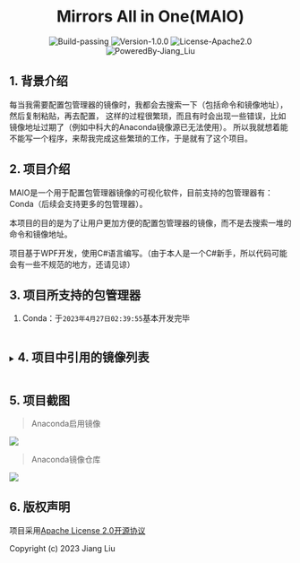 # <div align="center">Mirrors All in One(MAIO)</div>

<div style="text-align: center">
  <img src="https://img.shields.io/badge/Build-passing-%2396C40F" alt="Build-passing"/>
  <img src="https://img.shields.io/badge/Version-1.0.0-%231081C1" alt="Version-1.0.0"/>
  <img src="https://img.shields.io/badge/License-Apache_2.0-%2396C40F" alt="License-Apache2.0"/>
  <img src="https://img.shields.io/badge/PoweredBy-Jiang_Liu-%2396C40F" alt="PoweredBy-Jiang_Liu"/>
</div>

## 1. 背景介绍

每当我需要配置包管理器的镜像时，我都会去搜索一下（包括命令和镜像地址），然后复制粘贴，再去配置，
这样的过程很繁琐，而且有时会出现一些错误，比如镜像地址过期了（例如中科大的Anaconda镜像源已无法使用）。
所以我就想着能不能写一个程序，来帮我完成这些繁琐的工作，于是就有了这个项目。

## 2. 项目介绍

MAIO是一个用于配置包管理器镜像的可视化软件，目前支持的包管理器有：Conda（后续会支持更多的包管理器）。

本项目的目的是为了让用户更加方便的配置包管理器的镜像，而不是去搜索一堆的命令和镜像地址。

项目基于WPF开发，使用C#语言编写。（由于本人是一个C#新手，所以代码可能会有一些不规范的地方，还请见谅）

## 3. 项目所支持的包管理器

1. Conda：于`2023年4月27日02:39:55`基本开发完毕

<details>
<summary><h2 style="display: inline-block">4. 项目中引用的镜像列表</h2></summary>

> 排序规则：按中文拼音字母排序
>
> 声明：所引用的大学简称仅为了精简镜像备注，不代表本人对该大学的任何态度，若有冒犯，请及时联系我，我会及时更改，谢谢！

### 4.1 Anaconda镜像列表

> 资料来源说明

1. Anaconda镜像列表总资料来源：[MirrorZ Help](https://mirror.nju.edu.cn/anaconda/)
2. 各大开源镜像站官方网站

> 时效性说明

本镜像源列表资料获取时间：2023年4月27日01:48:55

若出现镜像地址失效的情况，请及时联系我，我会及时更新，谢谢！

#### 01. 阿里巴巴开源镜像站

> 资料来源：[阿里巴巴开源镜像站-Anaconda镜像](https://developer.aliyun.com/mirror/anaconda)

> 阿里巴巴镜像源公告Anaconda镜像源公告：由于更新过快难以同步，我们不同步pytorch-nightly, pytorch-nightly-cpu, ignite-nightly这三个包。

- 阿里云main：[http://mirrors.aliyun.com/anaconda/pkgs/main](http://mirrors.aliyun.com/anaconda/pkgs/main)
- 阿里云r：[http://mirrors.aliyun.com/anaconda/pkgs/r](http://mirrors.aliyun.com/anaconda/pkgs/r)
- 阿里云msys2：[http://mirrors.aliyun.com/anaconda/pkgs/msys2](http://mirrors.aliyun.com/anaconda/pkgs/msys2)
- 阿里云附加库: [http://mirrors.aliyun.com/anaconda/cloud](http://mirrors.aliyun.com/anaconda/cloud)

#### 02. 北京外国语大学开源软件镜像站

> 资料来源：[北京外国语大学开源软件镜像站-Anaconda镜像使用帮助](https://mirrors.bfsu.edu.cn/help/anaconda/)

> 北京外国语大学开源软件镜像站Anaconda镜像源公告：由于更新过快难以同步，我们不同步pytorch-nightly, pytorch-nightly-cpu, ignite-nightly这三个包。

- 北外main：[https://mirrors.bfsu.edu.cn/anaconda/pkgs/main](https://mirrors.bfsu.edu.cn/anaconda/pkgs/main)
- 北外r：[https://mirrors.bfsu.edu.cn/anaconda/pkgs/r](https://mirrors.bfsu.edu.cn/anaconda/pkgs/r)
- 北外msys2：[https://mirrors.bfsu.edu.cn/anaconda/pkgs/msys2](https://mirrors.bfsu.edu.cn/anaconda/pkgs/msys2)
- 北外附加库：[https://mirrors.bfsu.edu.cn/anaconda/cloud](https://mirrors.bfsu.edu.cn/anaconda/cloud)

#### 03. 北京大学开源镜像站

> 资料来源：[北京大学开源镜像站-Anaconda镜像使用指南](https://mirrors.pku.edu.cn/Help/Anaconda)

- 北大main：[https://mirrors.pku.edu.cn/anaconda/pkgs/main](https://mirrors.pku.edu.cn/anaconda/pkgs/main)
- 北大r：[https://mirrors.pku.edu.cn/anaconda/pkgs/r](https://mirrors.pku.edu.cn/anaconda/pkgs/r)
- 北大msys2：[https://mirrors.pku.edu.cn/anaconda/pkgs/msys2](https://mirrors.pku.edu.cn/anaconda/pkgs/msys2)
- 北大附加库：[https://mirrors.pku.edu.cn/anaconda/cloud](https://mirrors.pku.edu.cn/anaconda/cloud)

#### 04. 豆瓣开源镜像站

> 未找到官方网站，根据一些博客和浏览判断，应该是豆瓣的开源镜像站，但不保证有效性，故本项目镜像仓库暂不添加

- 豆瓣simple：[http://pypi.douban.com/simple/](http://pypi.douban.com/simple/)

#### 05. 哈尔滨工业大学开源镜像站

> 资料来源：[哈尔滨工业大学开源镜像站](https://mirrors.hit.edu.cn/#/home)

- 哈工大main：[https://mirrors.hit.edu.cn/anaconda/pkgs/main/](https://mirrors.hit.edu.cn/anaconda/pkgs/main/)
- 哈工大msys2：[https://mirrors.hit.edu.cn/anaconda/pkgs/msys2/](https://mirrors.hit.edu.cn/anaconda/pkgs/msys2/)
- 哈工大r：[https://mirrors.hit.edu.cn/anaconda/pkgs/r/](https://mirrors.hit.edu.cn/anaconda/pkgs/r/)
- 哈工大附加库：[https://mirrors.hit.edu.cn/anaconda/cloud/](https://mirrors.hit.edu.cn/anaconda/cloud/)

#### 06. 兰州大学开源软件镜像站

> 资料来源：[兰州大学开源软件镜像站-Anaconda镜像使用帮助](https://mirrors.lzu.edu.cn/help/#/docs/anaconda)

- 兰大main：[https://mirrors.lzu.edu.cn/anaconda/pkgs/main](https://mirrors.lzu.edu.cn/anaconda/pkgs/main)
- 兰大r：[https://mirrors.lzu.edu.cn/anaconda/pkgs/r](https://mirrors.lzu.edu.cn/anaconda/pkgs/r)
- 兰大msys2：[https://mirrors.lzu.edu.cn/anaconda/pkgs/msys2](https://mirrors.lzu.edu.cn/anaconda/pkgs/msys2)
- 兰大附加库：[https://mirrors.lzu.edu.cn/anaconda/cloud/](https://mirrors.lzu.edu.cn/anaconda/cloud/)

#### 07. 南方科技大学开源软件镜像站

> 资料来源：[南方科技大学开源软件镜像站-Anaconda镜像使用帮助](https://mirrors.sustech.edu.cn/help/anaconda.html)

- 南科大main：[https://mirrors.sustech.edu.cn/anaconda/pkgs/main](https://mirrors.sustech.edu.cn/anaconda/pkgs/main)
- 南科大r：[https://mirrors.sustech.edu.cn/anaconda/pkgs/r](https://mirrors.sustech.edu.cn/anaconda/pkgs/r)
- 南科大msys2：[https://mirrors.sustech.edu.cn/anaconda/pkgs/msys2](https://mirrors.sustech.edu.cn/anaconda/pkgs/msys2)
- 南科大附加库：[https://mirrors.sustech.edu.cn/anaconda/cloud/](https://mirrors.sustech.edu.cn/anaconda/cloud/)

#### 08. 南京大学开源软件镜像站

> 资料来源：[南京大学开源软件镜像站-Anaconda软件仓库镜像使用帮助](https://mirror.nju.edu.cn/mirrorz-help/anaconda/?mirror=NJU)

- 南京大main：[https://mirror.nju.edu.cn/anaconda/pkgs/main](https://mirror.nju.edu.cn/anaconda/pkgs/main)
- 南京大r：[https://mirror.nju.edu.cn/anaconda/pkgs/r](https://mirror.nju.edu.cn/anaconda/pkgs/r)
- 南京大msys2：[https://mirror.nju.edu.cn/anaconda/pkgs/msys2](https://mirror.nju.edu.cn/anaconda/pkgs/msys2)
- 南京大附加库：[https://mirror.nju.edu.cn/anaconda/cloud](https://mirror.nju.edu.cn/anaconda/cloud)

#### 09. 南京工业大学开源软件镜像站

> 资料来源：[南京工业大学开源软件镜像站-Anaconda配置说明](https://mirrors.njtech.edu.cn/docs/anaconda)

- 南工main：[https://mirrors.njtech.edu.cn/anaconda/pkgs/main](https://mirrors.njtech.edu.cn/anaconda/pkgs/main)
- 南工r：[https://mirrors.njtech.edu.cn/anaconda/pkgs/r](https://mirrors.njtech.edu.cn/anaconda/pkgs/r)
- 南工msys2：[https://mirrors.njtech.edu.cn/anaconda/pkgs/msys2](https://mirrors.njtech.edu.cn/anaconda/pkgs/msys2)
- 南工附加库：[https://mirrors.njtech.edu.cn/anaconda/cloud/](https://mirrors.njtech.edu.cn/anaconda/cloud/)

#### 10. 南京邮电大学开源软件镜像站

> 资料来源：[南京邮电大学开源软件镜像站-Anaconda镜像使用帮助](https://mirrors.njupt.edu.cn/help/anaconda/)

- 南邮main：[https://mirrors.njupt.edu.cn/anaconda/pkgs/main](https://mirrors.njupt.edu.cn/anaconda/pkgs/main)
- 南邮r：[https://mirrors.njupt.edu.cn/anaconda/pkgs/r](https://mirrors.njupt.edu.cn/anaconda/pkgs/r)
- 南邮msys2：[https://mirrors.njupt.edu.cn/anaconda/pkgs/msys2](https://mirrors.njupt.edu.cn/anaconda/pkgs/msys2)
- 南邮附加库：[https://mirrors.njupt.edu.cn/anaconda/cloud/](https://mirrors.njupt.edu.cn/anaconda/cloud/)

#### 11. 清华大学开源软件镜像站

> 资料来源：[清华大学开源软件镜像站-Anaconda镜像使用帮助](https://mirrors.tuna.tsinghua.edu.cn/help/anaconda/)

> 清华大学开源软件镜像站Anaconda镜像源公告：由于更新过快难以同步，我们不同步pytorch-nightly, pytorch-nightly-cpu, ignite-nightly这三个包。

- 清华main：[https://mirrors.tuna.tsinghua.edu.cn/anaconda/pkgs/main](https://mirrors.tuna.tsinghua.edu.cn/anaconda/pkgs/main)
- 清华r：[https://mirrors.tuna.tsinghua.edu.cn/anaconda/pkgs/r](https://mirrors.tuna.tsinghua.edu.cn/anaconda/pkgs/r)
- 清华msys2：[https://mirrors.tuna.tsinghua.edu.cn/anaconda/pkgs/msys2](https://mirrors.tuna.tsinghua.edu.cn/anaconda/pkgs/msys2)
- 清华附加库：[https://mirrors.tuna.tsinghua.edu.cn/anaconda/cloud](https://mirrors.tuna.tsinghua.edu.cn/anaconda/cloud)

#### 12. 上海交通大学开源软件镜像站

> 资料来源：[上海交通大学思源 (Siyuan) 镜像服务器](https://mirror.sjtu.edu.cn/)
>
> 没搞懂是怎么配置的，故本项目暂时不使用。可以访问[https://mirror.sjtu.edu.cn/anaconda/](https://mirror.sjtu.edu.cn/anaconda/)查看

#### 13. 上海科技大学开源软件镜像站

> 资料来源：[上海科技大学开源软件镜像站-Anaconda镜像使用帮助](https://mirrors.shanghaitech.edu.cn/help/anaconda)

- 上科大main：[https://mirrors.shanghaitech.edu.cn/anaconda/pkgs/main](https://mirrors.shanghaitech.edu.cn/anaconda/pkgs/main)
- 上科大r：[https://mirrors.shanghaitech.edu.cn/anaconda/pkgs/r](https://mirrors.shanghaitech.edu.cn/anaconda/pkgs/r)
- 上科大msys2：[https://mirrors.shanghaitech.edu.cn/anaconda/pkgs/msys2](https://mirrors.shanghaitech.edu.cn/anaconda/pkgs/msys2)
- 上科大附加库：[https://mirrors.shanghaitech.edu.cn/anaconda/cloud/](https://mirrors.shanghaitech.edu.cn/anaconda/cloud/)

#### 14. 西安交通大学软件镜像站

> 资料来源：[西安交通大学软件镜像站-Anaconda镜像使用帮助](https://mirrors.xjtu.edu.cn/help/anaconda.html)

- 西交main：[https://mirrors.xjtu.edu.cn/anaconda/pkgs/main](https://mirrors.xjtu.edu.cn/anaconda/pkgs/main)
- 西交r：[https://mirrors.xjtu.edu.cn/anaconda/pkgs/r](https://mirrors.xjtu.edu.cn/anaconda/pkgs/r)
- 西交msys2：[https://mirrors.xjtu.edu.cn/anaconda/pkgs/msys2](https://mirrors.xjtu.edu.cn/anaconda/pkgs/msys2)
- 西交附加库：[https://mirrors.xjtu.edu.cn/anaconda/cloud/](https://mirrors.xjtu.edu.cn/anaconda/cloud/)

#### 15. 浙江大学开源软件镜像站

> 资料来源：[浙江大学开源软件镜像站-Anaconda镜像使用帮助](https://mirrors.zju.edu.cn/docs/anaconda/)

- 浙大main：[https://mirrors.zju.edu.cn/anaconda/pkgs/main](https://mirrors.zju.edu.cn/anaconda/pkgs/main)
- 浙大r：[https://mirrors.zju.edu.cn/anaconda/pkgs/r](https://mirrors.zju.edu.cn/anaconda/pkgs/r)
- 浙大msys2：[https://mirrors.zju.edu.cn/anaconda/pkgs/msys2](https://mirrors.zju.edu.cn/anaconda/pkgs/msys2)
- 浙大附加库：[https://mirrors.zju.edu.cn/anaconda/cloud/](https://mirrors.zju.edu.cn/anaconda/cloud/)

</details>

## 5. 项目截图

> Anaconda启用镜像

![](https://gcore.jsdelivr.net/gh/Jiang-TaiBai/pic-go@main/img/%E5%90%AF%E7%94%A8%E9%95%9C%E5%83%8F%E6%93%8D%E4%BD%9C%E7%A4%BA%E6%84%8F%E5%9B%BE20230427-161359.gif)

> Anaconda镜像仓库

![](https://gcore.jsdelivr.net/gh/Jiang-TaiBai/pic-go@main/img/%E9%95%9C%E5%83%8F%E4%BB%93%E5%BA%93%E6%93%8D%E4%BD%9C%E7%A4%BA%E6%84%8F%E5%9B%BE20230427-161943.gif)

## 6. 版权声明

项目采用[Apache License 2.0开源协议](https://apache.org/licenses/LICENSE-2.0.txt)

Copyright (c) 2023 Jiang Liu